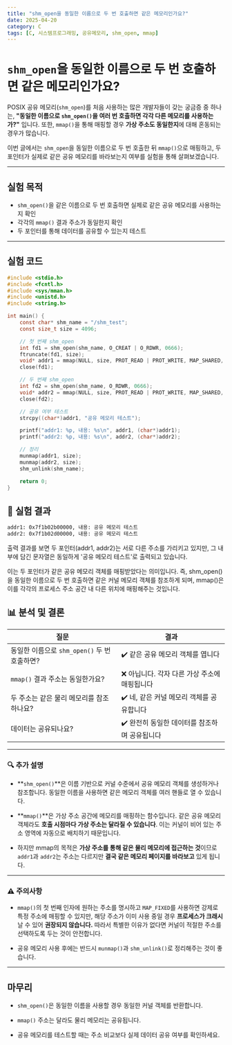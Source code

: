 ```yaml
---
title: "shm_open을 동일한 이름으로 두 번 호출하면 같은 메모리인가요?"
date: 2025-04-20
category: C
tags: [C, 시스템프로그래밍, 공유메모리, shm_open, mmap]
---
```


# `shm_open`을 동일한 이름으로 두 번 호출하면 같은 메모리인가요?

POSIX 공유 메모리(`shm_open`)를 처음 사용하는 많은 개발자들이 갖는 궁금증 중 하나는,
**"동일한 이름으로 `shm_open()`을 여러 번 호출하면 각각 다른 메모리를 사용하는가?"** 입니다.
또한, `mmap()`을 통해 매핑할 경우 **가상 주소도 동일한지**에 대해 혼동되는 경우가 많습니다.

이번 글에서는 `shm_open`을 동일한 이름으로 두 번 호출한 뒤 `mmap()`으로 매핑하고,
두 포인터가 실제로 같은 공유 메모리를 바라보는지 여부를 실험을 통해 살펴보겠습니다.

---

## 실험 목적

- `shm_open()`을 같은 이름으로 두 번 호출하면 실제로 같은 공유 메모리를 사용하는지 확인
- 각각의 `mmap()` 결과 주소가 동일한지 확인
- 두 포인터를 통해 데이터를 공유할 수 있는지 테스트

---

## 실험 코드

```c
#include <stdio.h>
#include <fcntl.h>
#include <sys/mman.h>
#include <unistd.h>
#include <string.h>

int main() {
    const char* shm_name = "/shm_test";
    const size_t size = 4096;

    // 첫 번째 shm_open
    int fd1 = shm_open(shm_name, O_CREAT | O_RDWR, 0666);
    ftruncate(fd1, size);
    void* addr1 = mmap(NULL, size, PROT_READ | PROT_WRITE, MAP_SHARED, fd1, 0);
    close(fd1);

    // 두 번째 shm_open
    int fd2 = shm_open(shm_name, O_RDWR, 0666);
    void* addr2 = mmap(NULL, size, PROT_READ | PROT_WRITE, MAP_SHARED, fd2, 0);
    close(fd2);

    // 공유 여부 테스트
    strcpy((char*)addr1, "공유 메모리 테스트");

    printf("addr1: %p, 내용: %s\n", addr1, (char*)addr1);
    printf("addr2: %p, 내용: %s\n", addr2, (char*)addr2);

    // 정리
    munmap(addr1, size);
    munmap(addr2, size);
    shm_unlink(shm_name);

    return 0;
}
```

## 🧪 실험 결과

```bash
addr1: 0x7f1b02b00000, 내용: 공유 메모리 테스트
addr2: 0x7f1b02d00000, 내용: 공유 메모리 테스트
```

출력 결과를 보면 두 포인터(addr1, addr2)는 서로 다른 주소를 가리키고 있지만,
그 내부에 담긴 문자열은 동일하게 '공유 메모리 테스트'로 출력되고 있습니다.

이는 두 포인터가 같은 공유 메모리 객체를 매핑받았다는 의미입니다.
즉, shm_open()을 동일한 이름으로 두 번 호출하면 같은 커널 메모리 객체를 참조하게 되며,
mmap()은 이를 각각의 프로세스 주소 공간 내 다른 위치에 매핑해주는 것입니다.

## 📊 분석 및 결론

| 질문                                         | 결과                                         |
| -------------------------------------------- | -------------------------------------------- |
| 동일한 이름으로 `shm_open()` 두 번 호출하면? | ✔️ 같은 공유 메모리 객체를 엽니다             |
| `mmap()` 결과 주소는 동일한가요?             | ❌ 아닙니다. 각자 다른 가상 주소에 매핑됩니다 |
| 두 주소는 같은 물리 메모리를 참조하나요?     | ✔️ 네, 같은 커널 메모리 객체를 공유합니다     |
| 데이터는 공유되나요?                         | ✔️ 완전히 동일한 데이터를 참조하며 공유됩니다 |

---

### 🔍 추가 설명

- **`shm_open()`**은 이름 기반으로 커널 수준에서 공유 메모리 객체를 생성하거나 참조합니다.
  동일한 이름을 사용하면 같은 메모리 객체를 여러 핸들로 열 수 있습니다.

- **`mmap()`**은 가상 주소 공간에 메모리를 매핑하는 함수입니다.
  같은 공유 메모리 객체라도 **호출 시점마다 가상 주소는 달라질 수 있습니다**.
  이는 커널이 비어 있는 주소 영역에 자동으로 배치하기 때문입니다.

- 하지만 mmap의 목적은 **가상 주소를 통해 같은 물리 메모리에 접근하는 것**이므로
  `addr1`과 `addr2`는 주소는 다르지만 **결국 같은 메모리 페이지를 바라보고** 있게 됩니다.

---

### ⚠️ 주의사항

- `mmap()`의 첫 번째 인자에 원하는 주소를 명시하고 `MAP_FIXED`를 사용하면
강제로 특정 주소에 매핑할 수 있지만, 해당 주소가 이미 사용 중일 경우 **프로세스가 크래시** 날 수 있어 **권장되지 않습니다.**
따라서 특별한 이유가 없다면 커널이 적절한 주소를 선택하도록 두는 것이 안전합니다.

- 공유 메모리 사용 후에는 반드시 `munmap()`과 `shm_unlink()`로 정리해주는 것이 좋습니다.

---


## 마무리
- `shm_open()`은 동일한 이름을 사용할 경우 동일한 커널 객체를 반환합니다.

- `mmap()` 주소는 달라도 물리 메모리는 공유됩니다.

- 공유 메모리를 테스트할 때는 주소 비교보다 실제 데이터 공유 여부를 확인하세요.


